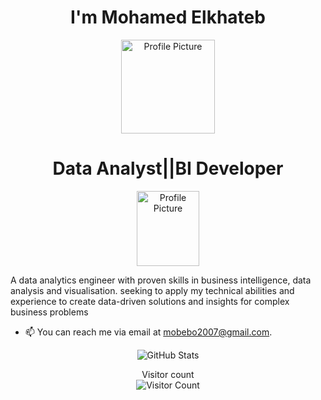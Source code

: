 <h1 align="center"> I'm Mohamed Elkhateb</h1>

<p align="center">
  <img src="https://avatars.githubusercontent.com/u/166956786?v=4" alt="Profile Picture" width="150" height="150">
</p>


<h1 align="center"> Data Analyst||BI Developer</h1>

<p align="center">
  <img src="https://avatars.githubusercontent.com/u/166956786?v=4" alt="Profile Picture" width="100" height="120">
</p>



<p align="left">
A data analytics engineer with proven skills in  business intelligence, data analysis and visualisation.
 seeking to apply my technical abilities and experience to create data-driven solutions and insights for complex business
 problems
</p>

- 📫 You can reach me via email at mobebo2007@gmail.com.

<p align="center">
  <img src="https://github-readme-stats.vercel.app/api?username=MOElkateb9&show_icons=true&theme=radical" alt="GitHub Stats">
</p>

<p align="center">
  Visitor count<br>
  <img src="https://profile-counter.glitch.me/MOElkateb9/count.svg" alt="Visitor Count">
</p>

